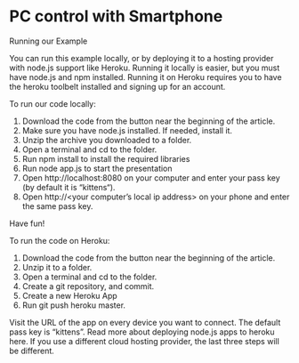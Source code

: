 # PC control with Smartphone

Running our Example

You can run this example locally, or by deploying it to a hosting provider with node.js support like Heroku. Running it locally is easier, but you must have node.js and npm installed. Running it on Heroku requires you to have the heroku toolbelt installed and signing up for an account.

To run our code locally:

1. Download the code from the button near the beginning of the article.
2. Make sure you have node.js installed. If needed, install it.
3. Unzip the archive you downloaded to a folder.
4. Open a terminal and cd to the folder.
5. Run npm install to install the required libraries
6. Run node app.js to start the presentation
7. Open http://localhost:8080 on your computer and enter your pass key (by default it is “kittens“).
8. Open http://<your computer’s local ip address> on your phone and enter the same pass key.

Have fun!

To run the code on Heroku:

1. Download the code from the button near the beginning of the article.
2. Unzip it to a folder.
3. Open a terminal and cd to the folder.
4. Create a git repository, and commit.
5. Create a new Heroku App
6. Run git push heroku master.

Visit the URL of the app on every device you want to connect. The default pass key is “kittens”.
Read more about deploying node.js apps to heroku here. If you use a different cloud hosting provider, the last three steps will be different.
